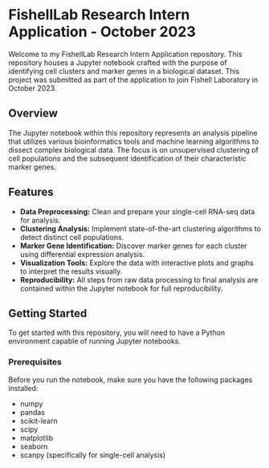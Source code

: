 # FishellLab Research Intern Application - October 2023

Welcome to my FishellLab Research Intern Application repository. This repository houses a Jupyter notebook crafted with the purpose of identifying cell clusters and marker genes in a biological dataset. This project was submitted as part of the application to join Fishell Laboratory in October 2023.

## Overview

The Jupyter notebook within this repository represents an analysis pipeline that utilizes various bioinformatics tools and machine learning algorithms to dissect complex biological data. The focus is on unsupervised clustering of cell populations and the subsequent identification of their characteristic marker genes.

## Features

- **Data Preprocessing:** Clean and prepare your single-cell RNA-seq data for analysis.
- **Clustering Analysis:** Implement state-of-the-art clustering algorithms to detect distinct cell populations.
- **Marker Gene Identification:** Discover marker genes for each cluster using differential expression analysis.
- **Visualization Tools:** Explore the data with interactive plots and graphs to interpret the results visually.
- **Reproducibility:** All steps from raw data processing to final analysis are contained within the Jupyter notebook for full reproducibility.

## Getting Started

To get started with this repository, you will need to have a Python environment capable of running Jupyter notebooks. 

### Prerequisites

Before you run the notebook, make sure you have the following packages installed:

- numpy
- pandas
- scikit-learn
- scipy
- matplotlib
- seaborn
- scanpy (specifically for single-cell analysis)
